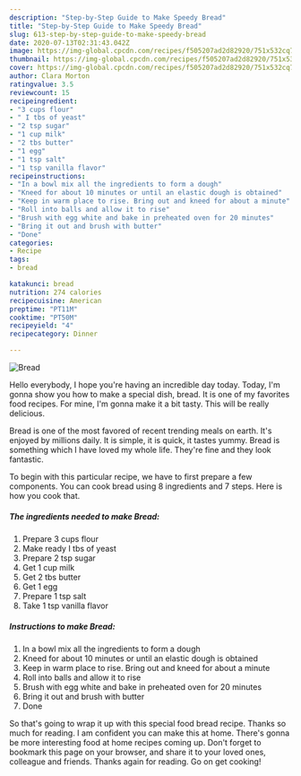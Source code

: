 ```yaml
---
description: "Step-by-Step Guide to Make Speedy Bread"
title: "Step-by-Step Guide to Make Speedy Bread"
slug: 613-step-by-step-guide-to-make-speedy-bread
date: 2020-07-13T02:31:43.042Z
image: https://img-global.cpcdn.com/recipes/f505207ad2d82920/751x532cq70/bread-recipe-main-photo.jpg
thumbnail: https://img-global.cpcdn.com/recipes/f505207ad2d82920/751x532cq70/bread-recipe-main-photo.jpg
cover: https://img-global.cpcdn.com/recipes/f505207ad2d82920/751x532cq70/bread-recipe-main-photo.jpg
author: Clara Morton
ratingvalue: 3.5
reviewcount: 15
recipeingredient:
- "3 cups flour"
- " I tbs of yeast"
- "2 tsp sugar"
- "1 cup milk"
- "2 tbs butter"
- "1 egg"
- "1 tsp salt"
- "1 tsp vanilla flavor"
recipeinstructions:
- "In a bowl mix all the ingredients to form a dough"
- "Kneed for about 10 minutes or until an elastic dough is obtained"
- "Keep in warm place to rise. Bring out and kneed for about a minute"
- "Roll into balls and allow it to rise"
- "Brush with egg white and bake in preheated oven for 20 minutes"
- "Bring it out and brush with butter"
- "Done"
categories:
- Recipe
tags:
- bread

katakunci: bread 
nutrition: 274 calories
recipecuisine: American
preptime: "PT11M"
cooktime: "PT50M"
recipeyield: "4"
recipecategory: Dinner

---
```



![Bread](https://img-global.cpcdn.com/recipes/f505207ad2d82920/751x532cq70/bread-recipe-main-photo.jpg)

Hello everybody, I hope you're having an incredible day today. Today, I'm gonna show you how to make a special dish, bread. It is one of my favorites food recipes. For mine, I'm gonna make it a bit tasty. This will be really delicious.

Bread is one of the most favored of recent trending meals on earth. It's enjoyed by millions daily. It is simple, it is quick, it tastes yummy. Bread is something which I have loved my whole life. They're fine and they look fantastic.




To begin with this particular recipe, we have to first prepare a few components. You can cook bread using 8 ingredients and 7 steps. Here is how you cook that.

<!--inarticleads1-->

##### The ingredients needed to make Bread:

1. Prepare 3 cups flour
1. Make ready  I tbs of yeast
1. Prepare 2 tsp sugar
1. Get 1 cup milk
1. Get 2 tbs butter
1. Get 1 egg
1. Prepare 1 tsp salt
1. Take 1 tsp vanilla flavor




<!--inarticleads2-->

##### Instructions to make Bread:

1. In a bowl mix all the ingredients to form a dough
1. Kneed for about 10 minutes or until an elastic dough is obtained
1. Keep in warm place to rise. Bring out and kneed for about a minute
1. Roll into balls and allow it to rise
1. Brush with egg white and bake in preheated oven for 20 minutes
1. Bring it out and brush with butter
1. Done




So that's going to wrap it up with this special food bread recipe. Thanks so much for reading. I am confident you can make this at home. There's gonna be more interesting food at home recipes coming up. Don't forget to bookmark this page on your browser, and share it to your loved ones, colleague and friends. Thanks again for reading. Go on get cooking!
